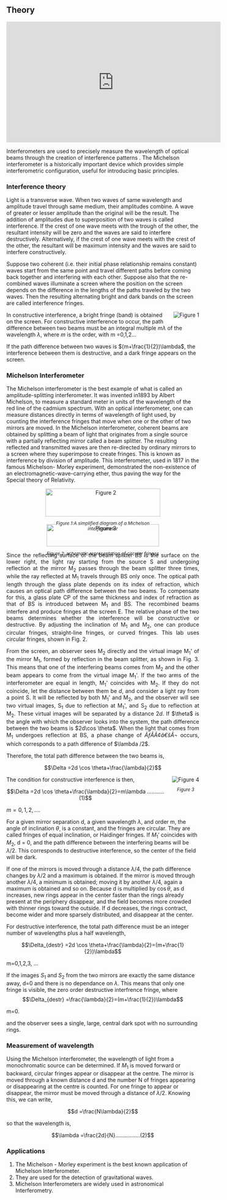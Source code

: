 ## Theory


<iframe width="560" height="315" src="https://www.youtube.com/embed/lzBKlY4f1XA" frameborder="0" allow="autoplay; encrypted-media" allowfullscreen></iframe>

Interferometers are used to precisely measure the wavelength of optical beams through the creation of interference patterns . The Michelson interferometer is a historically important device which provides simple interferometric configuration, useful for introducing basic principles.


### Interference theory

Light is a transverse wave. When two waves of same wavelength and amplitude travel through same medium, their amplitudes combine. A wave of greater or lesser amplitude than the original will be the result. The addition of amplitudes due to superposition of two waves is called interference. If the crest of one wave meets with the trough of the other, the resultant intensity will be zero and the waves are said to interfere destructively. Alternatively, if the crest of one wave meets with the crest of the other, the resultant  will be maximum intensity and the waves are said to interfere constructively. 
 

Suppose two coherent (i.e. their initial phase relationship remains constant) waves start from the same point and travel different paths before coming back together and interfering with each other. Suppose also that the re-combined waves illuminate a screen where the position on the screen depends on the difference in the lengths of the paths traveled by the two waves. Then the resulting alternating bright and dark bands on the screen are called interference fringes.

<div style="float: right; margin-left: 20px;"> <img src="./images/figure1.jpg" alt="Figure 1" style="max-width: 300px; height: auto;"> <p style="text-align: center; font-size: smaller; font-style: italic;"></p> </div>

In constructive interference, a bright fringe (band) is obtained on the screen. For constructive interference to occur, the path difference between two beams must be an integral multiple $m\lambda$ of the wavelength $\lambda$, where $m$ is the order, with m =0,1,2...


If the path difference between two waves is $(m+\frac{1}{2})\lambda$, the interference between them is destructive, and a dark fringe appears on the screen.

### Michelson Interferometer
 

The Michelson interferometer is the best example of what is called an amplitude-splitting interferometer. It was invented in1893 by Albert Michelson, to measure a standard meter in units of the wavelength of the red line of the cadmium spectrum. With an optical interferometer, one can measure distances directly in terms of wavelength of light used, by counting the interference fringes that move when one or the other of two mirrors are moved. In the Michelson interferometer, coherent beams are obtained by splitting a beam of light that originates from a single source with a partially reflecting mirror called a beam splitter. The resulting reflected and transmitted waves are then re-directed by ordinary mirrors to a screen where they superimpose to create fringes. This is known as interference by division of amplitude. This interferometer, used in 1817 in the famous Michelson- Morley experiment, demonstrated the non-existence of an electromagnetic-wave-carrying ether, thus paving the way for the Special theory of Relativity.

<div style="display: flex; justify-content: center; gap: 20px; flex-wrap: wrap; text-align: center;">
  <div style="max-width: 300px;">
    <img src="./images/figure2.jpg" alt="Figure 2" style="width: 100%; height: auto;">
    <p style="font-size: smaller; font-style: italic;">Figure 1:A simplified diagram of a Michelson interferometer</p>
  </div>
  
  <div style="max-width: 300px;">
    <img src="./images/figure3.jpg" alt="Figure 3" style="width: 100%; height: auto;">
    <p style="font-size: smaller; font-style: italic;">Figure 2: schematic representation of circular fringes</p>
  </div>
</div>

<p style="text-align: justify; ">Since the reflecting surface of the beam splitter BS is the surface on the lower right, the light ray starting from the source S and undergoing reflection at the mirror M<sub>2</sub>&nbsp;passes through the beam splitter three times, while the ray reflected at M<sub>1</sub>&nbsp;travels through BS only once. The optical path length through the glass plate depends on its index of refraction, which causes an optical path difference between the two beams. To compensate for this, a glass plate CP of the same thickness and index of refraction as that of BS is introduced between M<sub>1</sub>&nbsp;and BS.&nbsp;The recombined beams interfere and produce fringes at the screen E. The relative phase of the two beams determines whether the interference will be constructive or destructive. By adjusting the inclination of M<sub>1</sub>&nbsp;and M<sub>2</sub>, one can produce circular fringes, straight-line fringes, or curved fringes. This lab uses circular fringes, shown in Fig. 2.</p>

<p style="text-align: justify; ">From the screen, an observer sees M<sub>2</sub>&nbsp;directly and the virtual image M<sub>1</sub>'&nbsp;of the mirror M<sub>1</sub>,&nbsp;formed by reflection in the beam splitter, as shown in Fig. 3. This means that one of the interfering beams comes from M<sub>2</sub>&nbsp;and the other beam appears to come from the virtual image M<sub>1</sub>'. If the two arms of the interferometer are equal in length, M<sub>1</sub>'&nbsp;coincides with M<sub>2</sub>. If they do not coincide, let the distance between them be <i>d</i>, and consider a light ray from a point S. It will be reflected by both M<sub>1</sub>'&nbsp;and M<sub>2</sub>, and the observer will see two virtual images, S<sub>1</sub>&nbsp;due to reflection at M<sub>1</sub>',&nbsp;and S<sub>2</sub>&nbsp;due to reflection at M<sub>2</sub>. These virtual images will be separated by a distance 2<i>d</i>. If $\theta$ is the angle with which the observer looks into the system, the path difference between the two beams is $2d\cos \theta$. When the light that comes from M<sub>1</sub> undergoes reflection at BS, a phase change of <i>ÃƒÂÃ¢â€šÂ¬</i> occurs, which corresponds to a path difference of $\lambda /2$.</p>

Therefore, the total path difference between the two beams is,

$$\Delta =2d \cos \theta+\frac{\lambda}{2}$$

<div style="float: right; margin-left: 20px;"> <img src="./images/figure4.jpg" alt="Figure 4" style="max-width: 300px; height: auto;"> <p style="text-align: center; font-size: smaller; font-style: italic;">Figure 3</p> </div>

The condition for constructive interference is then,

$$\Delta =2d \cos \theta+\frac{\lambda}{2}=m\lambda ...........(1)$$

$m=0,1,2,....$

For a given mirror separation d, a given wavelength $\lambda$, and order m, the angle of inclination $\theta$¸  is a constant, and the fringes are circular. They are called fringes of equal inclination, or Haidinger fringes. If $M_{1}'$ coincides with $M_{2}$, d = 0, and the path difference between the interfering beams will be $\lambda/2$. This corresponds to destructive interference, so the center of the field will be dark.

If one of the mirrors is moved through a distance $\lambda/4$, the path difference changes by $\lambda/2$ and a maximum is obtained. If the mirror is moved through another $\lambda/4$, a minimum is obtained; moving it by another $\lambda/4$, again a maximum is obtained and so on. Because d is multiplied by $\cos \theta$, as d increases, new rings appear in the center faster than the rings already present at the periphery disappear, and the field becomes more crowded with thinner rings toward the outside. If d decreases, the rings contract, become wider and more sparsely distributed, and disappear at the center.

For destructive interference, the total path difference must be an integer number of wavelengths plus a half wavelength, 

$$\Delta_{destr} =2d \cos \theta+\frac{\lambda}{2}=(m+\frac{1}{2})\lambda$$

m=0,1,2,3, ...

If the images $S_{1}$ and $S_{2}$ from the two mirrors are exactly the same distance away, d=0 and there is no dependance on $\lambda$. This means that only one fringe is visible, the zero order destructive interfrence fringe, where
$$\Delta_{destr} =\frac{\lambda}{2}=(m+\frac{1}{2})\lambda$$

m=0.

and the observer sees a single, large, central dark spot with no surrounding rings.

### Measurement of wavelength

Using the Michelson interferometer, the wavelength of light from a monochromatic source can be determined. If $M_{1}$ is moved forward or backward, circular fringes appear or disappear at the centre. The mirror is moved through a known distance d and the number N of fringes appearing or disappearing at the centre is counted. For one fringe to appear or disappear, the mirror must be moved through a distance of $\lambda/2$. Knowing this, we can write,

$$d =\frac{N\lambda}{2}$$

so that the wavelength is,    

$$\lambda =\frac{2d}{N}................(2)$$


### Applications
 
1. The Michelson - Morley experiment is the best known application of Michelson Interferometer.
2. They are used for the detection of gravitational waves.
3. Michelson Interferometers are widely used in astronomical Interferometry. 





